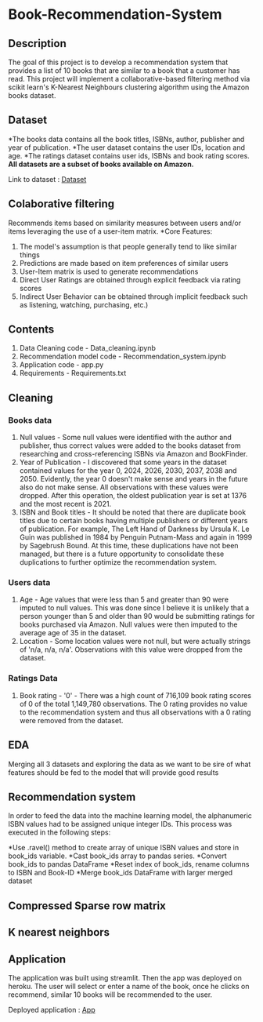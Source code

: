 # Book-Recommendation-System

## Description

The goal of this project is to develop a recommendation system that provides a list of 10 books that are similar to a book that a customer has read. This project will implement a collaborative-based filtering method via scikit learn's K-Nearest Neighbours clustering algorithm using the Amazon books dataset. 

## Dataset
*The books data contains all the book titles, ISBNs, author, publisher and year of publication. 
*The user dataset contains the user IDs, location and age. 
*The ratings dataset contains user ids, ISBNs and book rating scores. 
**All datasets are a subset of books available on Amazon.**

Link to dataset : [Dataset](https://www.kaggle.com/datasets/arashnic/book-recommendation-dataset)

## Colaborative filtering

Recommends items based on similarity measures between users and/or items leveraging the use of a user-item matrix.
*Core Features:
  1. The model's assumption is that people generally tend to like similar things
  2. Predictions are made based on item preferences of similar users
  3. User-Item matrix is used to generate recommendations
  4. Direct User Ratings are obtained through explicit feedback via rating scores
  5. Indirect User Behavior can be obtained through implicit feedback such as listening, watching, purchasing, etc.)
  
## Contents
1. Data Cleaning code - Data_cleaning.ipynb
2. Recommendation model code - Recommendation_system.ipynb
3. Application code - app.py
4. Requirements - Requirements.txt

## Cleaning

### Books data
1. Null values - Some null values were identified with the author and publisher, thus correct values were added to the books dataset from researching and cross-referencing ISBNs via Amazon and BookFinder.
2. Year of Publication - I discovered that some years in the dataset contained values for the year 0, 2024, 2026, 2030, 2037, 2038 and 2050. Evidently, the year 0 doesn't make sense and years in the future also do not make sense. All observations with these values were dropped. After this operation, the oldest publication year is set at 1376 and the most recent is 2021.
3. ISBN and Book titles - It should be noted that there are duplicate book titles due to certain books having multiple publishers or different years of publication. For example, The Left Hand of Darkness by Ursula K. Le Guin was published in 1984 by Penguin Putnam-Mass and again in 1999 by Sagebrush Bound. At this time, these duplications have not been managed, but there is a future opportunity to consolidate these duplications to further optimize the recommendation system.

### Users data
1. Age - Age values that were less than 5 and greater than 90 were imputed to null values. This was done since I believe it is unlikely that a person younger than 5 and older than 90 would be submitting ratings for books purchased via Amazon. Null values were then imputed to the average age of 35 in the dataset.
2. Location - Some location values were not null, but were actually strings of 'n/a, n/a, n/a'. Observations with this value were dropped from the dataset.

### Ratings Data
1. Book rating - '0' - There was a high count of 716,109 book rating scores of 0 of the total 1,149,780 observations. The 0 rating provides no value to the recommendation system and thus all observations with a 0 rating were removed from the dataset.

## EDA

Merging all 3 datasets and exploring the data as we want to be sire of what features should be fed to the model that will provide good results

## Recommendation system

In order to feed the data into the machine learning model, the alphanumeric ISBN values had to be assigned unique integer IDs. This process was executed in the following steps:

*Use .ravel() method to create array of unique ISBN values and store in book_ids variable.
*Cast book_ids array to pandas series.
*Convert book_ids to pandas DataFrame
*Reset index of book_ids, rename columns to ISBN and Book-ID
*Merge book_ids DataFrame with larger merged dataset

## Compressed Sparse row matrix

## K nearest neighbors

## Application
The application was built using streamlit. Then the app was deployed on heroku.
The user will select or enter a name of the book, once he clicks on recommend, similar 10 books will be recommended to the user.

Deployed application : [App](https://git.heroku.com/book-recommender-srp.git)
